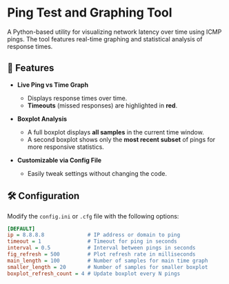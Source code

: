 # Ping Test and Graphing Tool

A Python-based utility for visualizing network latency over time using ICMP pings. The tool features real-time graphing and statistical analysis of response times.

## 🚀 Features

- **Live Ping vs Time Graph**
  - Displays response times over time.
  - **Timeouts** (missed responses) are highlighted in **red**.

- **Boxplot Analysis**
  - A full boxplot displays **all samples** in the current time window.
  - A second boxplot shows only the **most recent subset** of pings for more responsive statistics.

- **Customizable via Config File**
  - Easily tweak settings without changing the code.

## 🛠️ Configuration

Modify the `config.ini` or `.cfg` file with the following options:

```ini
[DEFAULT]
ip = 8.8.8.8              # IP address or domain to ping
timeout = 1               # Timeout for ping in seconds
interval = 0.5            # Interval between pings in seconds
fig_refresh = 500         # Plot refresh rate in milliseconds
main_length = 100         # Number of samples for main time graph
smaller_length = 20       # Number of samples for smaller boxplot
boxplot_refresh_count = 4 # Update boxplot every N pings
